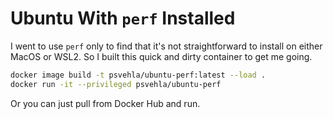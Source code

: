 # Ubuntu With `perf` Installed

I went to use `perf` only to find that it's not straightforward to install on either MacOS or WSL2. So I built this quick and dirty container to get me going.

```bash
docker image build -t psvehla/ubuntu-perf:latest --load .
docker run -it --privileged psvehla/ubuntu-perf
```

Or you can just pull from Docker Hub and run.
